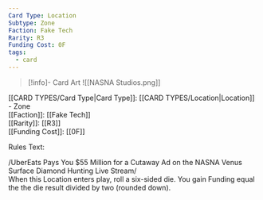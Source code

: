 ```yaml
---
Card Type: Location
Subtype: Zone
Faction: Fake Tech
Rarity: R3
Funding Cost: 0F
tags:
  - card
---
```

> [!info]- Card Art
> ![[NASNA Studios.png]]

[[CARD TYPES/Card Type|Card Type]]: [[CARD TYPES/Location|Location]] - Zone  
[[Faction]]: [[Fake Tech]]  
[[Rarity]]: [[R3]]  
[[Funding Cost]]: [[0F]]  

Rules Text:  

/UberEats Pays You $55 Million for a Cutaway Ad on the NASNA Venus Surface Diamond Hunting Live Stream/   
When this Location enters play, roll a six-sided die. You gain Funding equal the the die result divided by two (rounded down).  